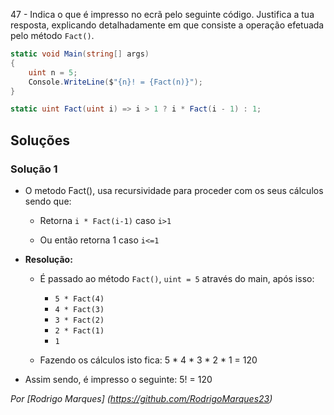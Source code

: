 47 - Indica o que é impresso no ecrã pelo seguinte código. Justifica a tua resposta, explicando detalhadamente em que consiste a operação efetuada pelo método `Fact()`.

```cs
static void Main(string[] args)
{
    uint n = 5;
    Console.WriteLine($"{n}! = {Fact(n)}");
}

static uint Fact(uint i) => i > 1 ? i * Fact(i - 1) : 1;
```

## Soluções

### Solução 1
* O metodo Fact(), usa recursividade para proceder com os seus cálculos sendo que:

  * Retorna ``i * Fact(i-1)`` caso ``i>1``

  * Ou então retorna 1 caso ``i<=1``

* **Resolução:**
   * É passado ao método `Fact()`, `uint = 5` através do main, após isso:			
     * ``5 * Fact(4)``
     * ``4 * Fact(3)``
     * ``3 * Fact(2)``
     * ``2 * Fact(1)``
     * ``1``
 
  * Fazendo os cálculos isto fica: 5 * 4 * 3 * 2 * 1 = 120
 
* Assim sendo, é impresso o seguinte: 5! = 120

*Por [Rodrigo Marques] (https://github.com/RodrigoMarques23)*